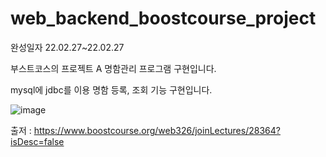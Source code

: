 # web_backend_boostcourse_project
완성일자 22.02.27~22.02.27

부스트코스의 프로젝트 A 명함관리 프로그램 구현입니다.


mysql에 jdbc를 이용 명함 등록, 조회 기능 구현입니다.



![image](https://user-images.githubusercontent.com/30551889/155881998-1184d9ed-1eba-4ce2-b44f-efbf6fb7ed09.png)



출저 : https://www.boostcourse.org/web326/joinLectures/28364?isDesc=false

